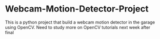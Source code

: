 # Webcam-Motion-Detector-Project
This is a python project that build a webcam motion detector in the garage using OpenCV.
Need to study more on OpenCV tutorials next week after final
